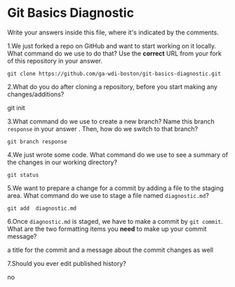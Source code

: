 # Git Basics Diagnostic

Write your answers inside this file, where it's indicated by the comments.

1.We just forked a repo on GitHub and want to start working on it locally.
What command do we use to do that? Use the **correct** URL from your fork of
this repository in your answer.

```
git clone https://github.com/ga-wdi-boston/git-basics-diagnostic.git
```

2.What do you do after cloning a repository, before you start making any
changes/additions?

git init

3.What command do we use to create a new branch? Name this branch `response`
    in your answer . Then, how do we switch to that branch?

```
git branch response
```

4.We just wrote some code. What command do we use to see a summary of the
    changes in our working directory?

```
git status
```

5.We want to prepare a change for a commit by adding a file to the staging
    area. What command do we use to stage a file named `diagnostic.md`?

```
git add  diagnostic.md
```

6.Once `diagnostic.md` is staged, we have to make a commit by `git commit`.
What are the two formatting items you **need** to make up your commit message?

a title for the commit and a message about the commit changes as well

7.Should you ever edit published history?

no
